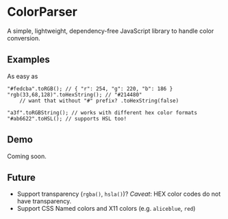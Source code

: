 ColorParser
===========

A simple, lightweight, dependency-free JavaScript library to handle color conversion.

## Examples

As easy as

	"#fedcba".toRGB(); // { "r": 254, "g": 220, "b": 186 }
	"rgb(33,68,128)".toHexString(); // "#214480"
	    // want that without "#" prefix? .toHexString(false)
    
	"a3f".toRGBString(); // works with different hex color formats
	"#ab6622".toHSL(); // supports HSL too!

## Demo

Coming soon.

## Future

* Support transparency (`rgba()`, `hsla()`)? _Caveat_: HEX color codes do not have transparency.
* Support CSS Named colors and X11 colors (e.g. `aliceblue`, `red`)
